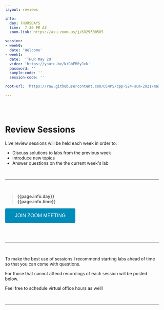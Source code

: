 ```yaml
---
layout: reviews

info:
  day: THURSDAYS
  time:  7:30 PM AZ
  zoom-link: https://asu.zoom.us/j/6829300585

session: 
- week0:
  date: 'Welcome'
- week1:
  date:  'THUR May 20'  
  video: 'https://youtu.be/kiGhFM0yJxk'
  password: ''
  sample-code: '' 
  session-code: '' 

root-url: 'https://raw.githubusercontent.com/DS4PS/cpp-524-sum-2021/master/review-sessions/'

---
```





<br><br>

# Review Sessions 

Live review sessions will be held each week in order to: 

* Discuss solutions to labs from the previous week 
* Introduce new topics 
* Answer questions on the the current week's lab 


<br> 
<hr>
<br>


> **{{page.info.day}}**    
> **{{page.info.time}}** 

<a href='{{page.info.zoom-link}}' target=""> <button class="zoom">JOIN ZOOM MEETING</button></a>

<br>




<br> 
<hr>
<br>


To make the best use of sessions I recommend starting labs ahead of time so that you can come with questions. 

For those that cannot attend recordings of each session will be posted below. 

Feel free to schedule virtual office hours as well!  




<br> 
<hr>
<br>
<br>





<style>
.zoom {
  background-color: #008CBA; 
  border: none;
  color: white;
  padding: 15px 32px;
  text-align: center;
  text-decoration: none;
  display: inline-block;
  font-size: 16px;
  border-radius: 4px;
}
</style>

